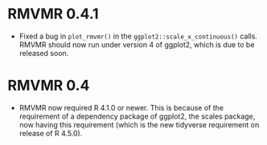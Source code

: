 # RMVMR 0.4.1

* Fixed a bug in `plot_rmvmr()` in the `ggplot2::scale_x_continuous()` calls. RMVMR should now run under version 4 of ggplot2, which is due to be released soon.

# RMVMR 0.4

* RMVMR now required R 4.1.0 or newer. This is because of the requirement of a dependency package of ggplot2, the scales package, now having this requirement (which is the new tidyverse requirement on release of R 4.5.0).
